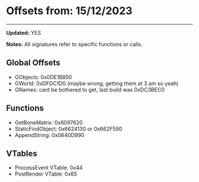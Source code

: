 # Offsets from: 15/12/2023

---

**Updated:** YES

**Notes:** All signatures refer to specific functions or calls.

## Global Offsets
- GObjects: 0x0DE1B850
- GWorld: 0xDFDC1D0 (maybe wrong, getting them at 3 am so yeah)
- GNames: cant be bothered to get, last build was 0xDC3BEC0

## Functions
- GetBoneMatrix: 0x8097620
- StaticFindObject: 0x6624130 or 0x662F590
- AppendString: 0x0640D990

## VTables
- ProcessEvent VTable: 0x44
- PostRender VTable: 0x65

